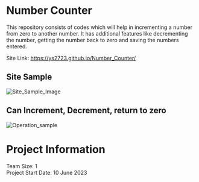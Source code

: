 # Number Counter
This repository consists of codes which will help in incrementing a number from zero to another number. It has additional features like decrementing the number, getting the number back to zero and saving the numbers entered. 

Site Link: https://ys2723.github.io/Number_Counter/

## Site Sample
![Site_Sample_Image](https://i.postimg.cc/MZDNfrDY/Screenshot-16882.png)

## Can Increment, Decrement, return to zero
![Operation_sample](https://i.postimg.cc/PqW2sPVM/Screenshot-16883.png )

##
# Project Information
Team Size: 1 <br/>
Project Start Date: 10 June 2023 <br/>
